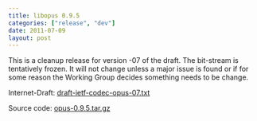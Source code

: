 ```yaml
---
title: libopus 0.9.5
categories: ["release", "dev"]
date: 2011-07-09
layout: post
---
```


This is a cleanup release for version -07 of the draft. The bit-stream is
tentatively frozen. It will not change unless a major issue is found or if
for some reason the Working Group decides something needs to be change.

Internet-Draft: [draft-ietf-codec-opus-07.txt](http://tools.ietf.org/id/draft-ietf-codec-opus-07.txt)

Source code: [opus-0.9.5.tar.gz](http://downloads.xiph.org/releases/opus/opus-0.9.5.tar.gz)

